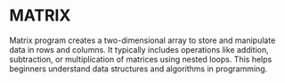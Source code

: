 # MATRIX
Matrix program creates a two-dimensional array to store and manipulate data in rows and columns. It typically includes operations like addition, subtraction, or multiplication of matrices using nested loops. This helps beginners understand data structures and algorithms in programming.
